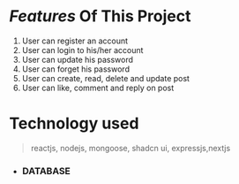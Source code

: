 # *Features* Of This Project 

1. User can register an account
2. User can login to his/her account
3. User can update his password 
4. User can forget his password
5. User can create, read, delete and update post 
6. User can like, comment and reply on post
# Technology used
>reactjs, nodejs, mongoose, shadcn ui, expressjs,nextjs





* ### DATABASE
